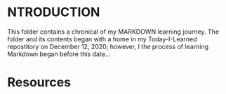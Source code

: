 # NTRODUCTION 
This folder contains a chronical of my MARKDOWN learning journey. The folder and its contents began with a home in my Today-I-Learned repostitory on December 12, 2020; however, I the process of learning Markdown began before this date... 

# Resources

# 

